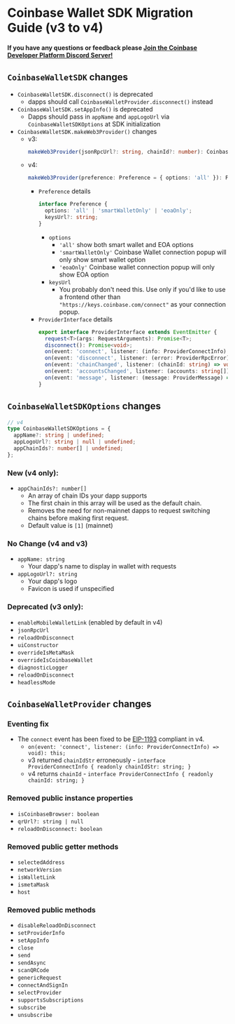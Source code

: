 # Coinbase Wallet SDK Migration Guide (v3 to v4)

#### If you have any questions or feedback please [Join the Coinbase Developer Platform Discord Server!](https://discord.com/invite/cdp)

## `CoinbaseWalletSDK` changes

- `CoinbaseWalletSDK.disconnect()` is deprecated
  - dapps should call `CoinbaseWalletProvider.disconnect()` instead
- `CoinbaseWalletSDK.setAppInfo()` is deprecated
  - Dapps should pass in `appName` and `appLogoUrl` via `CoinbaseWalletSDKOptions` at SDK initialization
- `CoinbaseWalletSDK.makeWeb3Provider()` changes
  - v3:
    ```ts
    makeWeb3Provider(jsonRpcUrl?: string, chainId?: number): CoinbaseWalletProvider
    ```
  - v4:
    ```ts
    makeWeb3Provider(preference: Preference = { options: 'all' }): ProviderInterface
    ```
    - `Preference` details
      ```ts
      interface Preference {
        options: 'all' | 'smartWalletOnly' | 'eoaOnly';
        keysUrl?: string;
      }
      ```
      - `options`
        - `'all'` show both smart wallet and EOA options
        - `'smartWalletOnly'` Coinbase Wallet connection popup will only show smart wallet option
        - `'eoaOnly'` Coinbase wallet connection popup will only show EOA option
      - `keysUrl`
        - You probably don't need this. Use only if you'd like to use a frontend other than `"https://keys.coinbase.com/connect"` as your connection popup.
    - `ProviderInterface` details
      ```ts
      export interface ProviderInterface extends EventEmitter {
        request<T>(args: RequestArguments): Promise<T>;
        disconnect(): Promise<void>;
        on(event: 'connect', listener: (info: ProviderConnectInfo) => void): this;
        on(event: 'disconnect', listener: (error: ProviderRpcError) => void): this;
        on(event: 'chainChanged', listener: (chainId: string) => void): this;
        on(event: 'accountsChanged', listener: (accounts: string[]) => void): this;
        on(event: 'message', listener: (message: ProviderMessage) => void): this;
      }
      ```

## `CoinbaseWalletSDKOptions` changes

```ts
// v4
type CoinbaseWalletSDKOptions = {
  appName?: string | undefined;
  appLogoUrl?: string | null | undefined;
  appChainIds?: number[] | undefined;
};
```

### New (v4 only):

- `appChainIds?: number[]`
  - An array of chain IDs your dapp supports
  - The first chain in this array will be used as the default chain.
  - Removes the need for non-mainnet dapps to request switching chains before making first request.
  - Default value is `[1]` (mainnet)

### No Change (v4 and v3)

- `appName: string`
  - Your dapp's name to display in wallet with requests
- `appLogoUrl?: string`
  - Your dapp's logo
  - Favicon is used if unspecified

### Deprecated (v3 only):

- `enableMobileWalletLink` (enabled by default in v4)
- `jsonRpcUrl`
- `reloadOnDisconnect`
- `uiConstructor`
- `overrideIsMetaMask`
- `overrideIsCoinbaseWallet`
- `diagnosticLogger`
- `reloadOnDisconnect`
- `headlessMode`

## `CoinbaseWalletProvider` changes

### Eventing fix

- The `connect` event has been fixed to be [EIP-1193](https://eips.ethereum.org/EIPS/eip-1193#connect) compliant in v4.
  - `on(event: 'connect', listener: (info: ProviderConnectInfo) => void): this;`
  - v3 returned `chainIdStr` erroneously - `interface ProviderConnectInfo {
 readonly chainIdStr: string;
}`
  - v4 returns `chainId` - `interface ProviderConnectInfo {
readonly chainId: string;
}`

### Removed public instance properties

- `isCoinbaseBrowser: boolean`
- `qrUrl?: string | null`
- `reloadOnDisconnect: boolean`

### Removed public getter methods

- `selectedAddress`
- `networkVersion`
- `isWalletLink`
- `ismetaMask`
- `host`

### Removed public methods

- `disableReloadOnDisconnect`
- `setProviderInfo`
- `setAppInfo`
- `close`
- `send`
- `sendAsync`
- `scanQRCode`
- `genericRequest`
- `connectAndSignIn`
- `selectProvider`
- `supportsSubscriptions`
- `subscribe`
- `unsubscribe`
